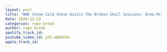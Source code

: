 ```yaml
---
layout: post
title: "WWE Stone Cold Steve Austin The Broken Skull Sessions: Drew McIntyre. What we learned from it."
date: 2020-12-23
categories: rope-break
author: rope-break
spotify_track_id: 
youtube_video_id: y55-mQAhFbk
apple_track_id: 
---
```

